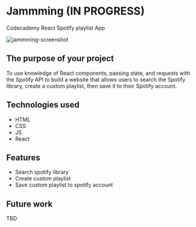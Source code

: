 # Jammming (IN PROGRESS)
Codecademy React Spotify playlist App

![jammming-screenshot](https://github.com/lsLannan/Jammming/assets/49573531/7b9a70b9-6788-42a9-9ed4-7a82c1f3bebb)

## The purpose of your project
To use knowledge of React components, passing state, and requests with the Spotify API to build a website that allows users to search the Spotify library, create a custom playlist, then save it to their Spotify account.
## Technologies used
- HTML
- CSS
- JS
- React
## Features
- Search spotify library
- Create custom playlist
- Save custom playlist to spotify account
## Future work
TBD
